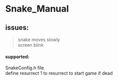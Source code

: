 # Snake_Manual

issues:
----------------------------------------------
>snake moves slowly <br>
>screen blink <br>
  
#### supported:
SnakeConfig.h file <br>
define resurrect 1 to resurrect to start game if dead <br>
